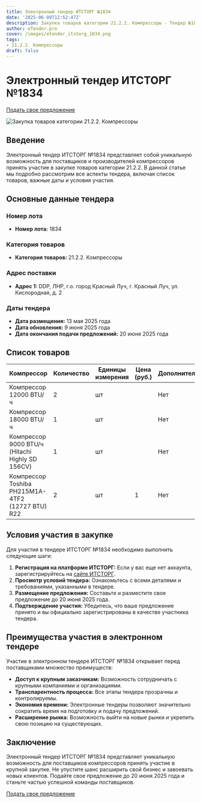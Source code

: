 ```yaml
---
title: Электронный тендер ИТСТОРГ №1834
date: '2025-06-09T12:52:47Z'
description: Закупка товаров категории 21.2.2. Компрессоры - Тендер №1834
author: eTender.pro
cover: /images/etender_itstorg_1834.png
tags:
- 21.2.2. Компрессоры
draft: false
---
```

# Электронный тендер ИТСТОРГ №1834

[Подать свое предложение](https://itstorg.ru/tender-1834?utm_source=etender)

![Закупка товаров категории 21.2.2. Компрессоры](/images/etender_itstorg_1834.png)

## Введение

Электронный тендер ИТСТОРГ №1834 представляет собой уникальную возможность для поставщиков и производителей компрессоров принять участие в закупке товаров категории 21.2.2. В данной статье мы подробно рассмотрим все аспекты тендера, включая список товаров, важные даты и условия участия.

## Основные данные тендера

### Номер лота
- **Номер лота:** 1834

### Категория товаров
- **Категория товаров:** 21.2.2. Компрессоры

### Адрес поставки
- **Адрес 1:** DDP, ЛНР, г.о. город Красный Луч, г. Красный Луч, ул. Кислородная, д. 2

### Даты тендера
- **Дата размещения:** 13 мая 2025 года
- **Дата обновления:** 9 июня 2025 года
- **Дата окончания подачи предложений:** 20 июня 2025 года

## Список товаров

| Компрессор                | Количество | Единицы измерения | Цена (руб.) | Дополнительно |
|----------------------------|------------|------------------|--------------|--------------|
| Компрессор 12000 BTU/ч    | 2          | шт               |               | Нет           |
| Компрессор 18000 BTU/ч    | 1          | шт               |               | Нет           |
| Компрессор 9000 BTU/ч (Hitachi Highly SD 156CV) | 1 | шт | | Нет |
| Компрессор Toshiba PH215M1A-4TF2 (12727 BTU) R22 | 2 | шт | 1 | Нет |

## Условия участия в закупке

Для участия в тендере ИТСТОРГ №1834 необходимо выполнить следующие шаги:

1. **Регистрация на платформе ИТСТОРГ:** Если у вас еще нет аккаунта, зарегистрируйтесь на [сайте ИТСТОРГ](https://itstorg.ru).
2. **Просмотр условий тендера:** Ознакомьтесь с всеми деталями и требованиями, указанными в тендере.
3. **Размещение предложения:** Составьте и разместите свое предложение до 20 июня 2025 года.
4. **Подтверждение участия:** Убедитесь, что ваше предложение принято и вы официально зарегистрированы в качестве участника тендера.

## Преимущества участия в электронном тендере

Участие в электронном тендере ИТСТОРГ №1834 открывает перед поставщиками множество преимуществ:

- **Доступ к крупным заказчикам:** Возможность сотрудничать с крупными компаниями и организациями.
- **Транспарентность процесса:** Все этапы тендера прозрачны и контролируемы.
- **Экономия времени:** Электронные тендеры позволяют значительно сократить время на подготовку и подачу предложений.
- **Расширение рынка:** Возможность выйти на новые рынки и укрепить свою позицию на существующих.

## Заключение

Электронный тендер ИТСТОРГ №1834 представляет уникальную возможность для поставщиков компрессоров принять участие в крупной закупке. Не упустите шанс расширить свой бизнес и завоевать новых клиентов. Подайте свое предложение до 20 июня 2025 года и станьте частью успешной команды поставщиков.

[Подать свое предложение](https://itstorg.ru/tender-1834?utm_source=etender)
